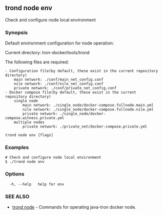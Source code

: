 ## trond node env

Check and configure node local environment

### Synopsis

Default environment configuration for node operation:

Current directory: tron-docker/tools/trond

The following files are required:

	- Configuration file(by default, these exist in the current repository directory)
		main network: ./conf/main_net_config.conf
		nile network: ./conf/nile_net_config.conf
		private network: ./conf/private_net_config.conf
	- Docker compose file(by default, these exist in the current repository directory)
		single node
			main network: ./single_node/docker-compose.fullnode.main.yml
			nile network: ./single_node/docker-compose.fullnode.nile.yml
			private network: ./single_node/docker-compose.witness.private.yml
		multiple nodes
			private network: ./private_net/docker-compose.private.yml


```
trond node env [flags]
```

### Examples

```
# Check and configure node local environment
$ ./trond node env

```

### Options

```
  -h, --help   help for env
```

### SEE ALSO

* [trond node](trond_node.md)	 - Commands for operating java-tron docker node.
